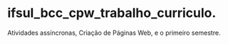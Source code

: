 # ifsul_bcc_cpw_trabalho_curriculo.
 Atividades assíncronas, Criação de Páginas Web, e o primeiro semestre.
